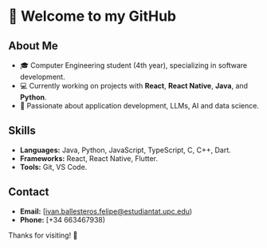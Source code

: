 # 👋 Welcome to my GitHub  

## About Me  
- 🎓 Computer Engineering student (4th year), specializing in software development.  
- 💻 Currently working on projects with **React**, **React Native**, **Java**, and **Python**.  
- 🎯 Passionate about application development, LLMs, AI and data science.

## Skills  
- **Languages:** Java, Python, JavaScript, TypeScript, C, C++, Dart.  
- **Frameworks:** React, React Native, Flutter.
- **Tools:** Git, VS Code.  

## Contact  
- **Email:** [ivan.ballesteros.felipe@estudiantat.upc.edu)  
- **Phone:** [+34 663467938)  

Thanks for visiting! 🚀  
